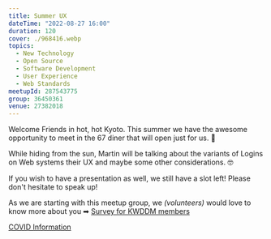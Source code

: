 ```yaml
---
title: Summer UX
dateTime: "2022-08-27 16:00"
duration: 120
cover: ./968416.webp
topics:
  - New Technology
  - Open Source
  - Software Development
  - User Experience
  - Web Standards
meetupId: 287543775
group: 36450361
venue: 27382018
---
```


Welcome Friends in hot, hot Kyoto. This summer we have the awesome opportunity to meet in the 67 diner that will open just for us. 🤩

While hiding from the sun, Martin will be talking about the variants of Logins on Web systems their UX and maybe some other considerations. 🤓

If you wish to have a presentation as well, we still have a slot left! Please don't hesitate to speak up!

As we are starting with this meetup group, we _(volunteers)_ would love to know more about you ➡︎ [Survey for KWDDM members](https://docs.google.com/forms/d/e/1FAIpQLSfzo6DecghqIfir5O-2eiuQXPf81j97XcOCVEr6eJgUSEGeMw/viewform)

[COVID Information](https://www.meetup.com/kyoto-web-designers-and-developers-meetup/pages/32729656/About_COVID_and_this_meetup/)
